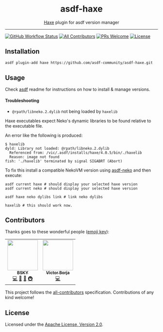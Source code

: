 <div align="center">
<h1>asdf-haxe</h1>
<span><a href="https://haxe.org">Haxe</a> plugin for asdf version manager</span>
</div>
<hr />

[![GitHub Workflow Status](https://img.shields.io/github/workflow/status/asdf-community/asdf-haxe/Main%20workflow?style=flat-square)](https://github.com/asdf-community/asdf-haxe/actions)
[![All Contributors](https://img.shields.io/badge/all_contributors-2-orange.svg?style=flat-square)](#contributors)
[![PRs Welcome](https://img.shields.io/badge/PRs-welcome-brightgreen.svg?style=flat-square)](http://makeapullrequest.com)
[![License](https://img.shields.io/github/license/asdf-community/asdf-haxe?style=flat-square&color=brightgreen)](https://github.com/asdf-community/asdf-haxe/blob/master/LICENSE)

## Installation

```bash
asdf plugin-add haxe https://github.com/asdf-community/asdf-haxe.git
```

## Usage

Check [asdf](https://github.com/asdf-vm/asdf) readme for instructions on how to
install & manage versions.

#### Troubleshooting

- `@rpath/libneko.2.dylib` not being loaded by `haxelib`

Haxe executables expect Neko's dynamic libraries to be found relative to the
executable file.

An error like the following is produced:

```shell
$ haxelib
dyld: Library not loaded: @rpath/libneko.2.dylib
  Referenced from: /vic/.asdf/installs/haxe/4.0.5/bin/./haxelib
  Reason: image not found
fish: './haxelib' terminated by signal SIGABRT (Abort)
```

To fix this install a compatible NekoVM version using
[asdf-neko](https://github.com/asdf-community/asdf-neko) and then execute:

```shell
asdf current haxe # should display your selected haxe version
asdf current neko # should display your selected haxe version

asdf haxe neko dylibs link # link neko dylibs

haxelib # this should work now.
```

## Contributors

Thanks goes to these wonderful people
([emoji key](https://allcontributors.org/docs/en/emoji-key)):

<!-- ALL-CONTRIBUTORS-LIST:START - Do not remove or modify this section -->
<!-- prettier-ignore-start -->
<!-- markdownlint-disable -->
<table>
  <tr>
    <td align="center"><a href="https://bsky.moe"><img src="https://avatars3.githubusercontent.com/u/38746192?v=4" width="100px;" alt=""/><br /><sub><b>BSKY</b></sub></a><br /><a href="https://github.com/asdf-community/asdf-haxe/commits?author=imbsky" title="Code">💻</a> <a href="https://github.com/asdf-community/asdf-haxe/commits?author=imbsky" title="Documentation">📖</a> <a href="#maintenance-imbsky" title="Maintenance">🚧</a> <a href="#infra-imbsky" title="Infrastructure (Hosting, Build-Tools, etc)">🚇</a></td>
    <td align="center"><a href="https://keybase.io/oeiuwq"><img src="https://avatars3.githubusercontent.com/u/331?v=4" width="100px;" alt=""/><br /><sub><b>Victor Borja</b></sub></a><br /><a href="https://github.com/asdf-community/asdf-haxe/commits?author=vic" title="Code">💻</a></td>
  </tr>
</table>

<!-- markdownlint-enable -->
<!-- prettier-ignore-end -->

<!-- ALL-CONTRIBUTORS-LIST:END -->

This project follows the
[all-contributors](https://github.com/all-contributors/all-contributors)
specification. Contributions of any kind welcome!

## License

Licensed under the
[Apache License, Version 2.0](https://www.apache.org/licenses/LICENSE-2.0).
